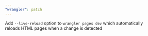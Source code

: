 ```yaml
---
"wrangler": patch
---
```


Add `--live-reload` option to `wrangler pages dev` which automatically reloads HTML pages when a change is detected
